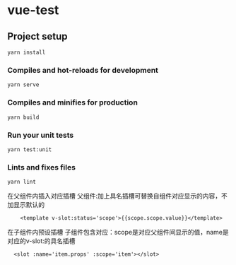 # vue-test

## Project setup
```
yarn install
```

### Compiles and hot-reloads for development
```
yarn serve
```

### Compiles and minifies for production
```
yarn build
```

### Run your unit tests 
```
yarn test:unit
```

### Lints and fixes files
```
yarn lint
```

在父组件内插入对应插槽
父组件:加上具名插槽可替换自组件对应显示的内容，不加显示默认的
````
    <template v-slot:status='scope'>{{scope.scope.value}}</template>
```` 
在子组件内预设插槽
子组件包含对应：scope是对应父组件间显示的值，name是对应的v-slot:的具名插槽
````
  <slot :name='item.props' :scope='item'></slot>
````